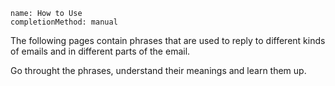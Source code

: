```ngMeta
name: How to Use
completionMethod: manual
```

The following pages contain phrases that are used to reply to different kinds of emails and in different parts of the email.

Go throught the phrases, understand their meanings and learn them up.

